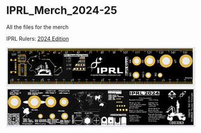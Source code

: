 # IPRL_Merch_2024-25
 All the files for the merch

IPRL Rulers:
[2024 Edition](https://github.com/Imperial-Planetary-Robotics-Lab/IPRL_Merch_2024-25/tree/main/IPRL_2024_Ruler)

![image](IPRL_2024_Ruler/front.PNG)
![image](IPRL_2024_Ruler/back.PNG)
